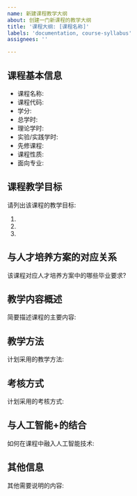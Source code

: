 ```yaml
---
name: 新建课程教学大纲
about: 创建一门新课程的教学大纲
title: '课程大纲: [课程名称]'
labels: 'documentation, course-syllabus'
assignees: ''

---
```


## 课程基本信息

- 课程名称:
- 课程代码:
- 学分:
- 总学时:
- 理论学时:
- 实验/实践学时:
- 先修课程:
- 课程性质:
- 面向专业:

## 课程教学目标

请列出该课程的教学目标:

1. 
2. 
3. 

## 与人才培养方案的对应关系

该课程对应人才培养方案中的哪些毕业要求?

## 教学内容概述

简要描述课程的主要内容:

## 教学方法

计划采用的教学方法:

## 考核方式

计划采用的考核方式:

## 与人工智能+的结合

如何在课程中融入人工智能技术:

## 其他信息

其他需要说明的内容: